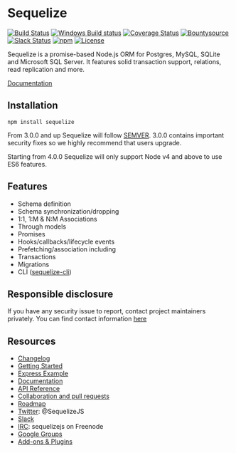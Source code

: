 # Sequelize

[![Build Status](https://travis-ci.org/sequelize/sequelize.svg?branch=master)](https://travis-ci.org/sequelize/sequelize)
[![Windows Build status](https://ci.appveyor.com/api/projects/status/8xhttm9pxmbmtbwb/branch/master?svg=true)](https://ci.appveyor.com/project/felixfbecker/sequelize/branch/master)
[![Coverage Status](https://coveralls.io/repos/github/sequelize/sequelize/badge.svg?branch=master)](https://coveralls.io/github/sequelize/sequelize?branch=master)
[![Bountysource](https://www.bountysource.com/badge/team?team_id=955&style=bounties_received)](https://www.bountysource.com/teams/sequelize/issues?utm_source=Sequelize&utm_medium=shield&utm_campaign=bounties_received)
[![Slack Status](http://sequelize-slack.herokuapp.com/badge.svg)](http://sequelize.slack.com)
[![npm](https://img.shields.io/npm/dm/sequelize.svg?maxAge=2592000)](https://www.npmjs.com/package/sequelize)
[![License](https://img.shields.io/npm/l/sequelize.svg?maxAge=2592000?style=plastic)](https://github.com/sequelize/sequelize/blob/master/LICENSE)

Sequelize is a promise-based Node.js ORM for Postgres, MySQL, SQLite and Microsoft SQL Server. It features solid transaction support, relations, read replication and more.

[Documentation](http://sequelize.readthedocs.org/en/stable/)

## Installation

`npm install sequelize`

From 3.0.0 and up Sequelize will follow [SEMVER](http://semver.org). 3.0.0 contains important security fixes so we highly recommend that users upgrade.

Starting from 4.0.0 Sequelize will only support Node v4 and above to use ES6 features.

## Features

- Schema definition
- Schema synchronization/dropping
- 1:1, 1:M & N:M Associations
- Through models
- Promises
- Hooks/callbacks/lifecycle events
- Prefetching/association including
- Transactions
- Migrations
- CLI ([sequelize-cli](https://github.com/sequelize/cli))

## Responsible disclosure
If you have any security issue to report, contact project maintainers privately. You can find contact information [here](https://github.com/sequelize/sequelize/blob/master/CONTACT.md) 

## Resources
- [Changelog](https://github.com/sequelize/sequelize/blob/master/changelog.md)
- [Getting Started](http://docs.sequelizejs.com/en/stable/docs/getting-started/)
- [Express Example](https://github.com/sequelize/express-example)
- [Documentation](http://docs.sequelizejs.com/en/stable/)
- [API Reference](http://docs.sequelizejs.com/en/stable/)
- [Collaboration and pull requests](https://github.com/sequelize/sequelize/blob/master/CONTRIBUTING.md)
- [Roadmap](https://github.com/sequelize/sequelize/issues/2869)
- [Twitter](https://twitter.com/SequelizeJS): @SequelizeJS
- [Slack](https://sequelize.slack.com)
- [IRC](http://webchat.freenode.net?channels=sequelizejs): sequelizejs on Freenode
- [Google Groups](https://groups.google.com/forum/#!forum/sequelize)
- [Add-ons & Plugins](https://github.com/sequelize/sequelize/wiki/Add-ons-&-Plugins)
